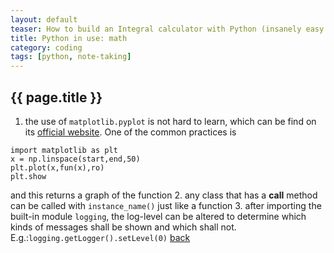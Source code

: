 ```yaml
---
layout: default
teaser: How to build an Integral calculator with Python (insanely easy!)...plus some experiences of real-life python programming.
title: Python in use: math
category: coding
tags: [python, note-taking]
---
```


## {{ page.title }}
1. the use of `matplotlib.pyplot` is not hard to learn, which can be find on its [official website](https://matplotlib.org/tutorials/introductory/usage.html#sphx-glr-tutorials-introductory-usage-py). One of the common practices is
```
import matplotlib as plt
x = np.linspace(start,end,50)
plt.plot(x,fun(x),ro)
plt.show
```
and this returns a graph of the function
2. any class that has a __call__ method can be called with `instance_name()` just like a function
3. after importing the built-in module `logging`, the log-level can be altered to determine which kinds of messages shall be shown and which shall not.
E.g.:`logging.getLogger().setLevel(0)`
[back](./)
